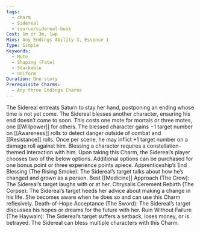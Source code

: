 ```yaml
---
tags:
  - charm
  - Sidereal
  - source/sidereal-book
Cost: 1m or 3m, 1wp
Mins: Any Endings Ability 3, Essence 1
Type: Simple
Keywords:
  - Mute
  - Shaping (Fate)
  - Stackable
  - Uniform
Duration: One story
Prerequisite Charms:
  - Any three Endings Charms
---
```

The Sidereal entreats Saturn to stay her hand, postponing an ending whose time is not yet come. The Sidereal blesses another character, ensuring his end doesn’t come to soon. This costs one mote for mortals or three motes, one [[Willpower]] for others. The blessed character gains −1 target number on [[Awareness]] rolls to detect danger outside of combat and [[Resistance]] rolls. Once per scene, he may inflict +1 target number on a damage roll against him. Blessing a character requires a constellation-themed interaction with him. Upon taking this Charm, the Sidereal’s player chooses two of the below options. Additional options can be purchased for one bonus point or three experience points apiece. Apprenticeship’s End Blessing (The Rising Smoke): The Sidereal’s target talks about how he’s changed and grown as a person. Best [[Medicine]] Approach (The Crow): The Sidereal’s target laughs with or at her. Chrysalis Cerement Rebirth (The Corpse): The Sidereal’s target heeds her advice about making a change in his life. She becomes aware when he does so and can use this Charm reflexively. Death-of-Hope Acceptance (The Sword): The Sidereal’s target discusses his hopes or dreams for the future with her. Ruin Without Failure (The Haywain): The Sidereal’s target suffers a setback, loses money, or is betrayed. The Sidereal can bless multiple characters with this Charm.